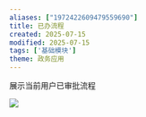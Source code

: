 ```yaml
---
aliases: ["1972422609479559690"]
title: 已办流程
created: 2025-07-15
modified: 2025-07-15
tags: ['基础模块']
theme: 政务应用
---
```


展示当前用户已审批流程

![](https://myhelpdoc.oss-cn-heyuan.aliyuncs.com/mdimages/4af026ad6ee0a082fa3f9c87256a920c.jpg)